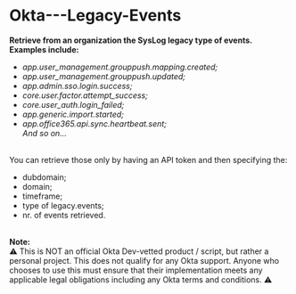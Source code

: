 # Okta---Legacy-Events

<b>Retrieve from an organization the SysLog legacy type of events. Examples include:</b>
<i> 
- app.user_management.grouppush.mapping.created;
- app.user_management.grouppush.updated;
- app.admin.sso.login.success;
- core.user.factor.attempt_success;
- core.user_auth.login_failed;
- app.generic.import.started;
- app.office365.api.sync.heartbeat.sent;<br>
And so on...
</i>
<br>
You can retrieve those only by having an API token and then specifying the:<br>

- dubdomain;
- domain;
- timeframe;
- type of legacy.events;
- nr. of events retrieved.<br><br>


<b> Note: </b> <br>
:warning: This is NOT an official Okta Dev-vetted product / script, but rather a personal project. This does not qualify for any Okta support. Anyone who chooses to use this must ensure that their implementation meets any applicable legal obligations including any Okta terms and conditions. :warning:
